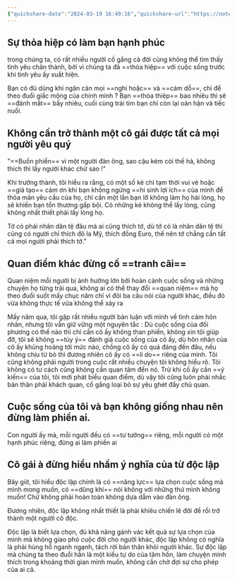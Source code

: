```yaml
---
{"quickshare-date":"2024-03-19 16:49:16","quickshare-url":"https://noteshare.space/note/clty70j6x2556301mwkyruswab#CBC62FevLMpb0mO3BOcfpVaCxU1Tao9EaKt1UETX80A","TARGET DECK":"Book_Cloze","dg-publish":true,"telegraph_page_url":"https://telegra.ph/Bạn-đắt-giá-bao-nhiêu-03-19","telegraph_page_path":"Bạn-đắt-giá-bao-nhiêu-03-19","permalink":"/Book_ Reading 2024/Bạn đắt giá bao nhiêu/","dgPassFrontmatter":true,"noteIcon":"2","created":"2024-03-04T12:49:11.841+07:00","updated":"2024-03-19T16:49:16.865+07:00"}
---
```


## Sự thỏa hiệp có làm bạn hạnh phúc
trong chúng ta, có rất nhiều người cố gắng cả đời cũng không thể tìm thấy tình yêu chân thành, bởi vì chúng ta đã ==thỏa hiệp== với cuộc sống trước khi tình yêu ấy xuất hiện.
<!--ID: 1709531855779-->


Bạn có đủ dũng khí ngăn cản mọi ==nghi hoặc== và ==cám dỗ==, chỉ để theo đuổi giấc mộng của chính mình ? Bạn ==thỏa thiệp== bao nhiêu thì sẽ ==đánh mất== bấy nhiêu, cuối cùng trái tim bạn chỉ còn lại oán hận và tiếc nuối.
<!--ID: 1709532303614-->
## Không cần trở thành một cô gái được tất cả mọi người yêu quý


"==Buồn phiền== vì một người đàn ông, sao cậu kém cỏi thế hả, không thích thì lấy người khác chứ sao !"
<!--ID: 1709533918681-->


Khi trưởng thành, tôi hiểu ra rằng, có một số kẻ chỉ tạm thời vui vẻ hoặc ==giả tạo== cảm ơn khi bạn không ngừng ==hi sinh lợi ích== của mình để thỏa mãn yêu cầu của họ, chỉ cần một lần bạn lỡ không làm họ hài lòng, họ sẽ khiến bạn tổn thương gấp bội. Có những kẻ không thể lấy lòng, cũng không nhất thiết phải lấy lòng họ.
<!--ID: 1709533918694-->
Tớ có phải nhân dân tệ đâu mà ai cũng thích tớ, dù tớ có là nhân dân tệ thì cũng có người chỉ thích đô la Mỹ, thích đồng Euro, thế nên tớ chẳng cần tất cả mọi người phải thích tớ."

 ## Quan điểm khác đừng cố ==tranh cãi==
 Quan niệm mỗi người bị ảnh hưởng lớn bởi hoàn cảnh cuộc sống và những chuyện họ từng trải qua, không ai có thể thay đổi ==quan niệm== mà họ theo đuổi suốt mấy chục năm chỉ vì đôi ba câu nói của người khác, điều đó vừa không thực tế vừa không thể xảy ra

Mấy năm qua, tôi gặp rất nhiều người bàn luận với mình về tình cảm hôn nhân, nhưng tôi vẫn giữ vững một nguyên tắc : Dù cuộc sống của đối phương có thế nào thì chỉ cần cô ấy không than phiền, không xin tôi giúp đỡ, tôi sẽ không ==tùy ý== đánh giá cuộc sống của cô ấy, dù hôn nhân của cô ấy khủng hoảng tới mức nào, chồng cô ấy có quá đáng đến đâu, nếu không chịu từ bỏ thì đương nhiên cô ấy có ==lí do== riêng của mình. Tôi cũng không phải người trong cuộc rất nhiều chuyện tôi không hiểu rõ. Tôi không có tư cách cũng không cần quan tâm đến nó. Trừ khi cố ấy cần ==ý kiến== của tôi, tôi mới phát biểu quan điểm, dù vậy tôi cũng luôn phải nhắc bản thân phải khách quan, cố gắng loại bỏ sự yêu ghét đầy chủ quan.
## Cuộc sống của tôi và bạn không giống nhau nên đừng làm phiền ai.

Con người ấy mà, mỗi người đều có ==tư tưởng== riêng, mỗi người có một hạnh phúc riêng, đừng ai làm phiền ai

## Cô gái à đừng hiểu nhầm ý nghĩa của từ độc lập
Bây giờ, tôi hiểu độc lập chính là có ==năng lực== lựa chọn cuộc sống mà mình mong muốn, có ==dũng khí== nói không với những thứ mình không muốn! Chứ không phải hoàn toàn không dựa dẫm vào đàn ông.


Đương nhiên, độc lập không nhất thiết là phải khiêu chiến lẽ đời để rồi trở thành một người cô độc.

Độc lập là biết lựa chọn, đủ khả năng gánh vác kết quả sự lựa chọn của mình mà không giao phó cuộc đời cho người khác, độc lập không có nghĩa là phải hùng hổ nganh ngạnh, tách rời bản thân khỏi người khác. 
Sự độc lập mà chúng ta theo đuổi hẳn là một kiểu tự do của tâm hồn, làm chuyện mình thích trong khoảng thời gian mình muốn, không cần chờ đợi sự cho phép của ai cả.

